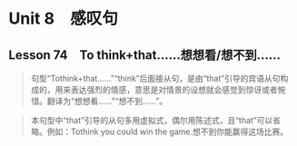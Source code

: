 ﻿ # Unit 8　感叹句
 ## Lesson 74　To think+that……想想看/想不到……
 
> 句型“Tothink+that……”“think”后面接从句，是由“that”引导的宾语从句构成的，用来表达强烈的情感，意思是对情景的设想就会感觉到惊讶或者惋惜。翻译为“想想看……”“想不到……”。

> 本句型中“that”引导的从句多用虚拟式，偶尔用陈述式，且“that”可以省略。例如：Tothink you could win the game.想不到你能赢得这场比赛。


 